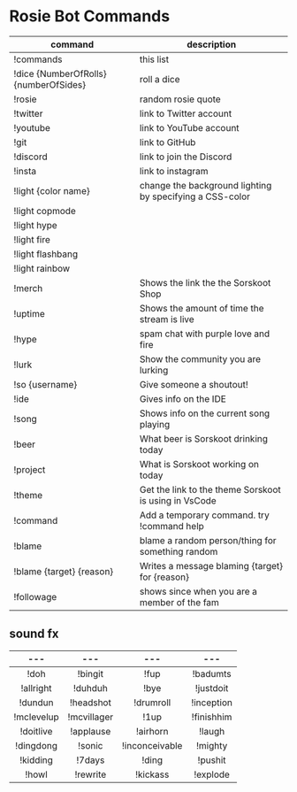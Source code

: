 # Rosie Bot Commands

command | description
--- | ---
!commands | this list
!dice {NumberOfRolls} {numberOfSides} | roll a dice
!rosie | random rosie quote
!twitter | link to Twitter account
!youtube | link to YouTube account
!git | link to GitHub
!discord | link to join the Discord
!insta | link to instagram
!light {color name} | change the background lighting by specifying a CSS-color
!light copmode |
!light hype |
!light fire |
!light flashbang |
!light rainbow |
!merch | Shows the link the the Sorskoot Shop
!uptime | Shows the amount of time the stream is live
!hype | spam chat with purple love and fire
!lurk | Show the community you are lurking
!so {username} | Give someone a shoutout!
!ide | Gives info on the IDE
!song | Shows info on the current song playing
!beer | What beer is Sorskoot drinking today
!project | What is Sorskoot working on today
!theme | Get the link to the theme Sorskoot is using in VsCode
!command | Add a temporary command. try !command help
!blame | blame a random person/thing for something random
!blame {target} {reason} | Writes a message blaming {target} for {reason}
!followage | shows since when you are a member of the fam

## sound fx

| --- | ---  | ---  | --- |
|:---:|:---:|:---:|:---:|
!doh | !bingit | !fup | !badumts |
!allright | !duhduh | !bye | !justdoit |
!dundun | !headshot | !drumroll | !inception |
!mclevelup | !mcvillager | !1up | !finishhim |
!doitlive | !applause | !airhorn | !laugh |
!dingdong | !sonic | !inconceivable | !mighty |
!kidding | !7days | !ding | !pushit |
!howl | !rewrite | !kickass | !explode